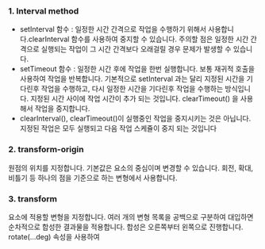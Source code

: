 ### 1. Interval method
- setInterval 함수 : 일정한 시간 간격으로 작업을 수행하기 위해서 사용합니다.clearInterval 함수를 사용하여 중지할 수 있습니다. 주의할 점은 일정한 시간 간격으로 실행되는 작업이 그 시간 간격보다 오래걸릴 경우 문제가 발생할 수 있습니다.
- setTimeout 함수 : 일정한 시간 후에 작업을 한번 실행합니다. 보통 재귀적 호출을 사용하여 작업을 반복합니다. 기본적으로 setInterval 과는 달리 지정된 시간을 기다린후 작업을 수행하고, 다시 일정한 시간을 기다린후 작업을 수행하는 방식입니다. 지정된 시간 사이에 작업 시간이 추가 되는 것입니다. clearTimeout() 을 사용해서 작업을 중지합니다.
- clearInterval(), clearTimeout()이 실행중인 작업을 중지시키는 것은 아닙니다. 지정된 작업은 모두 실행되고 다음 작업 스케쥴이 중지 되는 것입니다

### 2. transform-origin
원점의 위치를 지정합니다. 기본값은 요소의 중심이며 변경할 수 있습니다. 회전, 확대, 비틀기 등 하나의 점을 기준으로 하는 변형에서 사용합니다.

### 3. transform
요소에 적용할 변형을 지정합니다. 여러 개의 변형 목록을 공백으로 구분하여 대입하면 순차적으로 합성한 결과물을 적용합니다. 합성은 오른쪽부터 왼쪽으로 진행합니다.
rotate(...deg) 속성을 사용하여 
